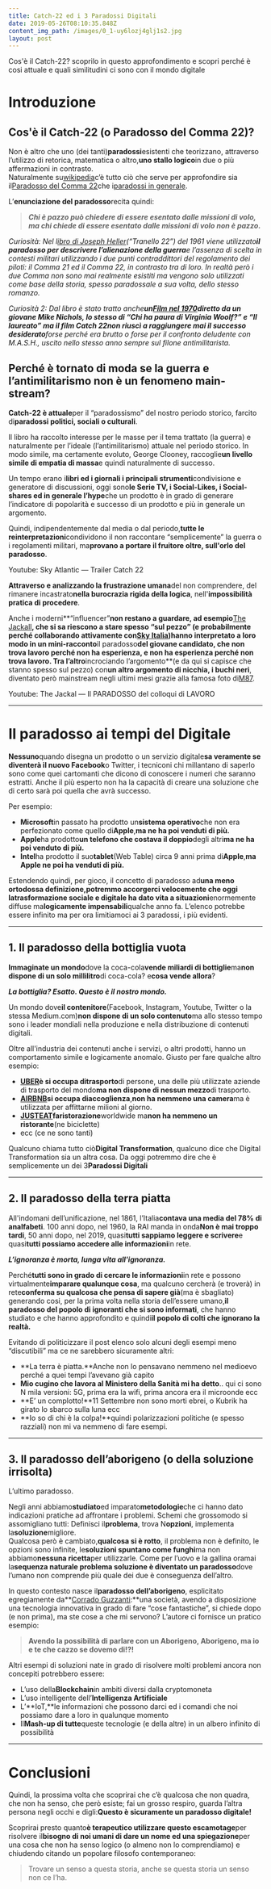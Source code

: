 ```yaml
---
title: Catch-22 ed i 3 Paradossi Digitali
date: 2019-05-26T08:10:35.848Z
content_img_path: /images/0_1-uy6lozj4glj1s2.jpg
layout: post
---
```

Cos'è il Catch-22? scoprilo in questo approfondimento e scopri perché è cosi attuale e quali similitudini ci sono con il mondo digitale

# Introduzione

## Cos'è il Catch-22 (o Paradosso del Comma 22)?

Non è altro che uno (dei tanti)**paradossi**esistenti che teorizzano, attraverso l’utilizzo di retorica, matematica o altro,**uno stallo logico**in due o più affermazioni in contrasto.\
Naturalmente su[wikipedia](https://it.wikipedia.org/)c’è tutto ciò che serve per approfondire sia il[Paradosso del Comma 22](https://it.wikipedia.org/wiki/Paradosso_del_Comma_22)che i[paradossi in generale](https://it.wikipedia.org/wiki/Paradosso).

L’**enunciazione del paradosso**recita quindi:

> ***Chi è pazzo può chiedere di essere esentato dalle missioni di volo, ma chi chiede di essere esentato dalle missioni di volo non è pazzo.***

*Curiosità: Nel l[ibro di Joseph Heller](https://it.wikipedia.org/wiki/Comma_22_(romanzo))(“Tranello 22”) del 1961 viene utilizzato**il paradosso per descrivere l’alienazione della guerra**e l’assenza di scelta in contesti militari utilizzando i due punti contraddittori del regolamento dei piloti: il Comma 21 ed il Comma 22, in contrasto tra di loro. In realtà però i due Comma non sono mai realmente esistiti ma vengono solo utilizzati come base della storia, spesso paradossale a sua volta, dello stesso romanzo.*

*Curiosità 2: Dal libro è stato tratto anche**un[Film nel 1970](https://it.wikipedia.org/wiki/Comma_22_(film))**diretto da un giovane Mike Nichols, lo stesso di “Chi ha paura di Virginia Woolf?” e “Il laureato” ma il film Catch 22**non riuscì a raggiungere mai il successo desiderato**forse perché era brutto o forse per il confronto deludente con M.A.S.H., uscito nello stesso anno sempre sul filone antimilitarista.*

## Perché è tornato di moda se la guerra e l’antimilitarismo non è un fenomeno main-stream?

**Catch-22 è attuale**per il “paradossismo” del nostro periodo storico, farcito di**paradossi politici, sociali o culturali**.

Il libro ha raccolto interesse per le masse per il tema trattato (la guerra) e naturalmente per l’ideale (l’antimilitarismo) attuale nel periodo storico. In modo simile, ma certamente evoluto, George Clooney, raccoglie**un livello simile di empatia di massa**e quindi naturalmente di successo.

Un tempo erano i**libri ed i giornali i principali strumenti**condivisione e generatore di discussioni, oggi sono**le Serie TV, i Social-Likes, i Social-shares ed in generale l’hype**che un prodotto è in grado di generare l’indicatore di popolarità e successo di un prodotto e più in generale un argomento.

Quindi, indipendentemente dal media o dal periodo,**tutte le reinterpretazioni**condividono il non raccontare “semplicemente” la guerra o i regolamenti militari, ma**provano a portare il fruitore oltre, sull'orlo del paradosso**.

Youtube: Sky Atlantic — Trailer Catch 22

**Attraverso e analizzando la frustrazione umana**del non comprendere, del rimanere incastrato**nella burocrazia rigida della logica**, nell'**impossibilità pratica di procedere**.

Anche i moderni**“influencer”**non restano a guardare, ad esempio**[The Jackall](https://www.youtube.com/channel/UCpB9uxBH-Hjoj_Jd9cnRC_w)**, che si sa riescono a stare spesso “sul pezzo” (e probabilmente perché collaborando attivamente con[Sky Italia](https://www.sky.it/))**hanno interpretato a loro mod**o in un mini-racconto**il paradosso**del giovane candidato, che non trova lavoro perché non ha esperienza, e non ha esperienza perché non trova lavoro. Tra l’altro**incrociando l’argomento**(e da qui si capisce che stanno spesso sul pezzo) con**un altro argomento di nicchia, i buchi neri**, diventato però mainstream negli ultimi mesi grazie alla famosa foto di[M87](https://it.wikipedia.org/wiki/M87_(buco_nero)).

Youtube: The Jackal — Il PARADOSSO del colloqui di LAVORO

- - -

# Il paradosso ai tempi del Digitale

**Nessuno**quando disegna un prodotto o un servizio digitale**sa veramente se diventerà il nuovo Facebook**o Twitter, i tecniconi chi millantano di saperlo sono come quei cartomanti che dicono di conoscere i numeri che saranno estratti. Anche il più esperto non ha la capacità di creare una soluzione che di certo sarà poi quella che avrà successo.

Per esempio:

* **Microsoft**in passato ha prodotto un**sistema operativo**che non era perfezionato come quello di**Apple**,**ma ne ha poi venduti di più.**
* **Apple**ha prodotto**un telefono che costava il doppio**degli altri**ma ne ha poi venduto di più.**
* **Intel**ha prodotto il suo**tablet**(Web Table) circa 9 anni prima di**Apple**,**ma Apple ne poi ha venduti di più.**

Estendendo quindi, per gioco, il concetto di paradosso ad**una meno ortodossa definizione,**potremmo accorgerci velocemente che oggi la**trasformazione sociale e digitale ha dato vita a situazioni**enormemente diffuse ma**logicamente impensabili**qualche anno fa. L’elenco potrebbe essere infinito ma per ora limitiamoci ai 3 paradossi, i più evidenti.

- - -

## 1. Il paradosso della bottiglia vuota

**Immaginate un mondo**dove la coca-cola**vende miliardi di bottiglie**ma**non dispone di un solo millilitro**di coca-cola? e**cosa vende allora**?

***La bottiglia? Esatto. Questo è il nostro mondo.***

Un mondo dove**il contenitore**(Facebook, Instagram, Youtube, Twitter o la stessa Medium.com)**non dispone di un solo contenuto**ma allo stesso tempo sono i leader mondiali nella produzione e nella distribuzione di contenuti digitali.

Oltre all'industria dei contenuti anche i servizi, o altri prodotti, hanno un comportamento simile e logicamente anomalo. Giusto per fare qualche altro esempio:

* **[UBER](https://www.uber.com/it/it/)**è si occupa di**trasporto**di persone, una delle più utilizzate aziende di trasporto del mondo**ma non dispone di nessun mezzo**di trasporto.
* **[AIRBNB](https://www.airbnb.it/)**si occupa di**accoglienza**,**non ha nemmeno una camera**ma è utilizzata per affittarne milioni al giorno.
* **[JUSTEAT](https://www.justeat.it/)**fa**ristorazione**worldwide ma**non ha nemmeno un ristorante**(ne biciclette)
* ecc (ce ne sono tanti)

Qualcuno chiama tutto ciò**Digital Transformation**, qualcuno dice che Digital Transformation sia un altra cosa. Da oggi potremmo dire che è semplicemente un dei 3**Paradossi Digitali**

- - -

## 2. Il paradosso della terra piatta

All'indomani dell’unificazione, nel 1861, l’Italia**contava una media del 78% di analfabeti**. 100 anni dopo, nel 1960, la RAI manda in onda**Non è mai troppo tardi**, 50 anni dopo, nel 2019, quasi**tutti sappiamo leggere e scrivere**e quasi**tutti possiamo accedere alle informazioni**in rete.

***L’ignoranza è morta, lunga vita all'ignoranza.***

Perché**tutti sono in grado di cercare le informazioni**in rete e possono virtualmente**imparare qualunque cosa**, ma qualcuno cercherà (e troverà) in rete**conferma su qualcosa che pensa di sapere già**(ma è sbagliato) generando cosi, per la prima volta nella storia dell’essere umano,**il paradosso del popolo di ignoranti che si sono informati**, che hanno studiato e che hanno approfondito e quindi**il popolo di colti che ignorano la realtà.**

Evitando di politicizzare il post elenco solo alcuni degli esempi meno “discutibili” ma ce ne sarebbero sicuramente altri:

* **La terra è piatta.**Anche non lo pensavano nemmeno nel medioevo perché a quei tempi l’avevano già capito
* **Mio cugino che lavora al Ministero della Sanità mi ha detto**.. qui ci sono N mila versioni: 5G, prima era la wifi, prima ancora era il microonde ecc
* **E’ un complotto!**11 Settembre non sono morti ebrei, o Kubrik ha girato lo sbarco sulla luna ecc
* **Io so di chi è la colpa!**quindi polarizzazioni politiche (e spesso razziali) non mi va nemmeno di fare esempi.

- - -

## 3. Il paradosso dell’aborigeno (o della soluzione irrisolta)

L’ultimo paradosso.

Negli anni abbiamo**studiato**ed imparato**metodologie**che ci hanno dato indicazioni pratiche ad affrontare i problemi. Schemi che grossomodo si assomigliano tutti: Definisci il**problema**, trova N**opzioni**, implementa la**soluzione**migliore.\
Qualcosa però è cambiato,**qualcosa si è rotto**, il problema non è definito, le opzioni sono infinite, le**soluzioni spuntano come funghi**ma non abbiamo**nessuna ricetta**per utilizzarle. Come per l’uovo e la gallina oramai la**sequenza naturale problema soluzione è diventato un paradosso**dove l’umano non comprende più quale dei due è conseguenza dell’altro.

In questo contesto nasce il**paradosso dell’aborigeno**, esplicitato egregiamente da**[Corrado Guzzanti](https://it.wikipedia.org/wiki/Corrado_Guzzanti):**una società, avendo a disposizione una tecnologia innovativa in grado di fare “cose fantastiche”, si chiede dopo (e non prima), ma ste cose a che mi servono? L’autore ci fornisce un pratico esempio:

> **Avendo la possibilità di parlare con un Aborigeno, Aborigeno, ma io e te che cazzo se dovemo di!?!**

Altri esempi di soluzioni nate in grado di risolvere molti problemi ancora non concepiti potrebbero essere:

* L’uso della**Blockchain**in ambiti diversi dalla cryptomoneta
* L’uso intelligente dell’**Intelligenza Artificiale**
* L’**IoT,**le informazioni che possono darci ed i comandi che noi possiamo dare a loro in qualunque momento
* Il**Mash-up di tutte**queste tecnologie (e della altre) in un albero infinito di possibilità

- - -

# Conclusioni

Quindi, la prossima volta che scoprirai che c’è qualcosa che non quadra, che non ha senso, che però esiste; fai un grosso respiro, guarda l’altra persona negli occhi e digli:**Questo è sicuramente un paradosso digitale!**

Scoprirai presto quanto**è terapeutico utilizzare questo escamotage**per risolvere il**bisogno di noi umani di dare un nome ed una spiegazione**per una cosa che non ha senso logico (o almeno non lo comprendiamo) e chiudendo citando un popolare filosofo contemporaneo:

> Trovare un senso a questa storia, anche se questa storia un senso non ce l’ha.
